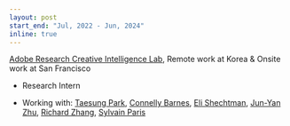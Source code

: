 ```yaml
---
layout: post
start_end: "Jul, 2022 - Jun, 2024"
inline: true
---
```


[Adobe Research Creative Intelligence Lab](https://research.adobe.com/), Remote work at Korea & Onsite work at San Francisco
* Research Intern
- Working with: [Taesung Park](https://taesung.me/), [Connelly Barnes](http://www.connellybarnes.com/work/), [Eli Shechtman](https://research.adobe.com/person/eli-shechtman/), [Jun-Yan Zhu](https://www.cs.cmu.edu/~junyanz/), [Richard Zhang](http://richzhang.github.io), [Sylvain Paris](https://research.adobe.com/person/sylvain-paris/)